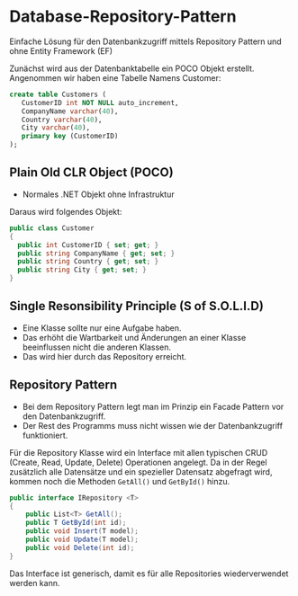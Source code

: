# Database-Repository-Pattern
Einfache Lösung für den Datenbankzugriff mittels Repository Pattern und ohne Entity Framework (EF)

 Zunächst wird aus der Datenbanktabelle ein POCO Objekt erstellt.
 Angenommen wir haben eine Tabelle Namens Customer:
 ```sql
 create table Customers (
	CustomerID int NOT NULL auto_increment,
    CompanyName varchar(40),
    Country varchar(40),
    City varchar(40),
    primary key (CustomerID)
);
 ```

## Plain Old CLR Object (POCO)
 - Normales .NET Objekt ohne Infrastruktur


 Daraus wird folgendes Objekt:
  ```c#
public class Customer
{
    public int CustomerID { set; get; }
    public string CompanyName { get; set; }
    public string Country { get; set; }
    public string City { get; set; }
}
```

## Single Resonsibility Principle (S of S.O.L.I.D)
 - Eine Klasse sollte nur eine Aufgabe haben.
 - Das erhöht die Wartbarkeit und Änderungen an einer Klasse beeinflussen nicht die anderen Klassen.
 - Das wird hier durch das Repository erreicht.
 
## Repository Pattern
 - Bei dem Repository Pattern legt man im Prinzip ein Facade Pattern vor den Datenbankzugriff.
 - Der Rest des Programms muss nicht wissen wie der Datenbankzugriff funktioniert.
 


Für die Repository Klasse wird ein Interface mit allen typischen CRUD (Create, Read, Update, Delete) Operationen angelegt. Da in der Regel zusätzlich alle Datensätze und ein spezieller Datensatz abgefragt wird, kommen noch die Methoden `GetAll()` und `GetById()` hinzu.
```c#
public interface IRepository <T>
{
    public List<T> GetAll();
    public T GetById(int id);
    public void Insert(T model);
    public void Update(T model);
    public void Delete(int id);
}
```
Das Interface ist generisch, damit es für alle Repositories wiederverwendet werden kann.
 
